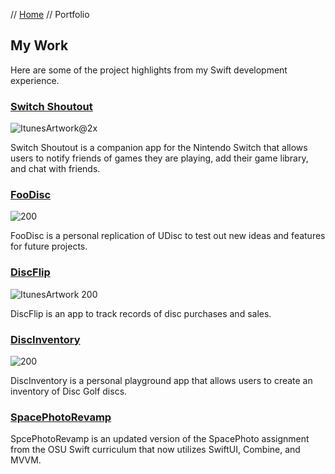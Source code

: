 // [Home](index.md) // Portfolio

## My Work

Here are some of the project highlights from my Swift development experience.

### [Switch Shoutout](portfolio/Switch-Shoutout.md)

![ItunesArtwork@2x](https://user-images.githubusercontent.com/94752449/153074601-96356a4c-7b80-4de8-8b81-e8a292733326.png)

Switch Shoutout is a companion app for the Nintendo Switch that allows users to notify friends of games they are playing, add their game library, and chat with friends.

### [FooDisc](portfolio/FooDisc.md)

![200](https://user-images.githubusercontent.com/94752449/153074525-5205af54-22d8-4ba2-9390-9e7e25fc94b6.png)

FooDisc is a personal replication of UDisc to test out new ideas and features for future projects.

### [DiscFlip](portfolio/DiscFlip.md)

![ItunesArtwork 200](https://user-images.githubusercontent.com/94752449/196172395-36111ee2-0421-49b8-8a55-91771def56b0.png)

DiscFlip is an app to track records of disc purchases and sales.

### [DiscInventory](portfolio/DiscInventory.md)

![200](https://user-images.githubusercontent.com/94752449/196256293-20165c24-9bdd-4205-83a2-3df861842829.png)

DiscInventory is a personal playground app that allows users to create an inventory of Disc Golf discs.

### [SpacePhotoRevamp](portfolio/SpacePhotoRevamp.md)

SpcePhotoRevamp is an updated version of the SpacePhoto assignment from the OSU Swift curriculum that now utilizes SwiftUI, Combine, and MVVM.
